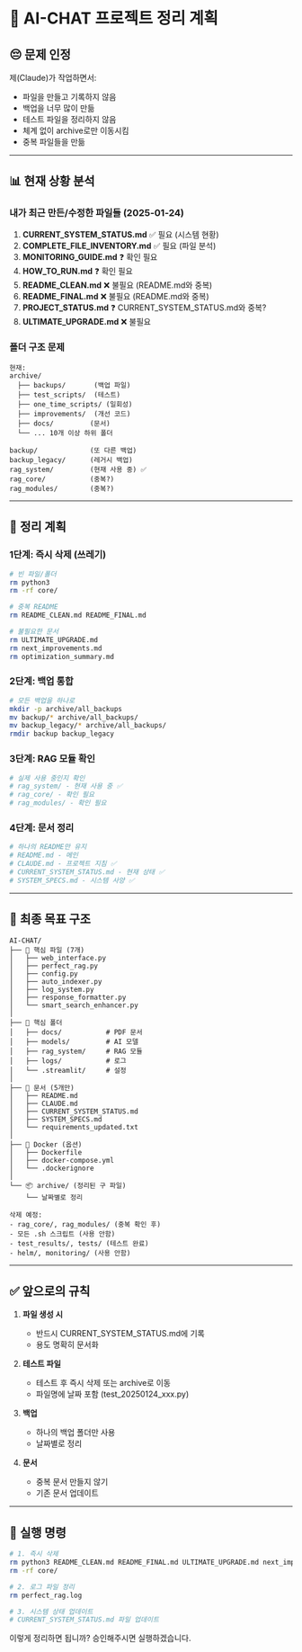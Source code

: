 # 🧹 AI-CHAT 프로젝트 정리 계획

## 😔 문제 인정
제(Claude)가 작업하면서:
- 파일을 만들고 기록하지 않음
- 백업을 너무 많이 만듦
- 테스트 파일을 정리하지 않음
- 체계 없이 archive로만 이동시킴
- 중복 파일들을 만듦

---

## 📊 현재 상황 분석

### 내가 최근 만든/수정한 파일들 (2025-01-24)
1. **CURRENT_SYSTEM_STATUS.md** ✅ 필요 (시스템 현황)
2. **COMPLETE_FILE_INVENTORY.md** ✅ 필요 (파일 분석)
3. **MONITORING_GUIDE.md** ❓ 확인 필요
4. **HOW_TO_RUN.md** ❓ 확인 필요
5. **README_CLEAN.md** ❌ 불필요 (README.md와 중복)
6. **README_FINAL.md** ❌ 불필요 (README.md와 중복)
7. **PROJECT_STATUS.md** ❓ CURRENT_SYSTEM_STATUS.md와 중복?
8. **ULTIMATE_UPGRADE.md** ❌ 불필요

### 폴더 구조 문제
```
현재:
archive/
  ├── backups/       (백업 파일)
  ├── test_scripts/  (테스트)
  ├── one_time_scripts/ (일회성)
  ├── improvements/  (개선 코드)
  ├── docs/         (문서)
  └── ... 10개 이상 하위 폴더

backup/             (또 다른 백업)
backup_legacy/      (레거시 백업)
rag_system/         (현재 사용 중) ✅
rag_core/           (중복?)
rag_modules/        (중복?)
```

---

## 🎯 정리 계획

### 1단계: 즉시 삭제 (쓰레기)
```bash
# 빈 파일/폴더
rm python3
rm -rf core/

# 중복 README
rm README_CLEAN.md README_FINAL.md

# 불필요한 문서
rm ULTIMATE_UPGRADE.md
rm next_improvements.md
rm optimization_summary.md
```

### 2단계: 백업 통합
```bash
# 모든 백업을 하나로
mkdir -p archive/all_backups
mv backup/* archive/all_backups/
mv backup_legacy/* archive/all_backups/
rmdir backup backup_legacy
```

### 3단계: RAG 모듈 확인
```bash
# 실제 사용 중인지 확인
# rag_system/ - 현재 사용 중 ✅
# rag_core/ - 확인 필요
# rag_modules/ - 확인 필요
```

### 4단계: 문서 정리
```bash
# 하나의 README만 유지
# README.md - 메인
# CLAUDE.md - 프로젝트 지침 ✅
# CURRENT_SYSTEM_STATUS.md - 현재 상태 ✅
# SYSTEM_SPECS.md - 시스템 사양 ✅
```

---

## 📁 최종 목표 구조

```
AI-CHAT/
├── 📄 핵심 파일 (7개)
│   ├── web_interface.py
│   ├── perfect_rag.py
│   ├── config.py
│   ├── auto_indexer.py
│   ├── log_system.py
│   ├── response_formatter.py
│   └── smart_search_enhancer.py
│
├── 📁 핵심 폴더
│   ├── docs/           # PDF 문서
│   ├── models/         # AI 모델
│   ├── rag_system/     # RAG 모듈
│   ├── logs/           # 로그
│   └── .streamlit/     # 설정
│
├── 📄 문서 (5개만)
│   ├── README.md
│   ├── CLAUDE.md
│   ├── CURRENT_SYSTEM_STATUS.md
│   ├── SYSTEM_SPECS.md
│   └── requirements_updated.txt
│
├── 🐳 Docker (옵션)
│   ├── Dockerfile
│   ├── docker-compose.yml
│   └── .dockerignore
│
└── 📦 archive/ (정리된 구 파일)
    └── 날짜별로 정리

삭제 예정:
- rag_core/, rag_modules/ (중복 확인 후)
- 모든 .sh 스크립트 (사용 안함)
- test_results/, tests/ (테스트 완료)
- helm/, monitoring/ (사용 안함)
```

---

## ✅ 앞으로의 규칙

1. **파일 생성 시**
   - 반드시 CURRENT_SYSTEM_STATUS.md에 기록
   - 용도 명확히 문서화

2. **테스트 파일**
   - 테스트 후 즉시 삭제 또는 archive로 이동
   - 파일명에 날짜 포함 (test_20250124_xxx.py)

3. **백업**
   - 하나의 백업 폴더만 사용
   - 날짜별로 정리

4. **문서**
   - 중복 문서 만들지 않기
   - 기존 문서 업데이트

---

## 🚀 실행 명령

```bash
# 1. 즉시 삭제
rm python3 README_CLEAN.md README_FINAL.md ULTIMATE_UPGRADE.md next_improvements.md optimization_summary.md
rm -rf core/

# 2. 로그 파일 정리
rm perfect_rag.log

# 3. 시스템 상태 업데이트
# CURRENT_SYSTEM_STATUS.md 파일 업데이트
```

이렇게 정리하면 됩니까? 승인해주시면 실행하겠습니다.